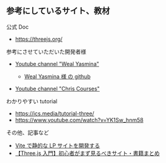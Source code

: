 ## 参考にしているサイト、教材

公式 Doc

- https://threejs.org/

参考にさせていただいた開発者様

- [Youtube channel "Weal Yasmina"](https://www.youtube.com/channel/UC1q2FdkcQ4qIxXzj3KQ1HYA)

  - [Weal Yasmina 様 の github](https://github.com/WaelYasmina)

- [Youtube channel "Chris Courses"](https://www.youtube.com/channel/UC9Yp2yz6-pwhQuPlIDV_mjA)

わかりやすい tutorial

- https://ics.media/tutorial-three/
- https://www.youtube.com/watch?v=YK1Sw_hnm58

その他、記事など

- [Vite で静的な LP サイトを開発する](https://zenn.dev/junseinagao/scraps/a4e6b1413ff26e)
- [【Three.js 入門】初心者がまず見るべきサイト・書籍まとめ](https://and-ha.com/coding/three-js-start/)
